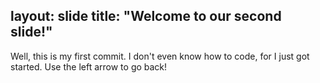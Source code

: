 layout: slide
title: "Welcome to our second slide!"
---
Well, this is my first commit. I don't even know how to code, for I just got started.
Use the left arrow to go back!
